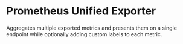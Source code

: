 # Prometheus Unified Exporter

Aggregates multiple exported metrics and presents them on a single
endpoint while optionally adding custom labels to each metric.
